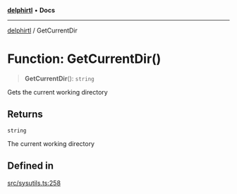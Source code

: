[**delphirtl**](../README.md) • **Docs**

***

[delphirtl](../globals.md) / GetCurrentDir

# Function: GetCurrentDir()

> **GetCurrentDir**(): `string`

Gets the current working directory

## Returns

`string`

The current working directory

## Defined in

[src/sysutils.ts:258](https://github.com/chuacw/delphirtl/blob/01752da42abbae178d000244800240d96a86d86e/src/sysutils.ts#L258)
